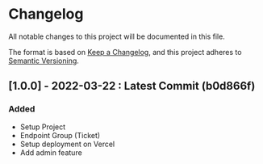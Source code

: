 # Changelog

All notable changes to this project will be documented in this file.

The format is based on [Keep a Changelog](https://keepachangelog.com/en/1.0.0/),
and this project adheres to [Semantic Versioning](https://semver.org/spec/v2.0.0.html).

## [1.0.0] - 2022-03-22 : Latest Commit (b0d866f)

### Added

- Setup Project
- Endpoint Group (Ticket)
- Setup deployment on Vercel
- Add admin feature
